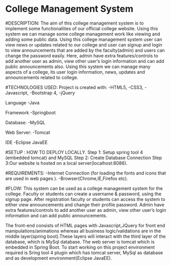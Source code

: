 # College Management System
 

#DESCRIPTION:
The aim of this college management system is to implement some functionalities of our official college website. Using this system we can manage some college management work like viewing and adding some public data. Using this college management system user can view news or updates related to our college and user can signup and login to view announcements that are added by the faculty(admin) and users can change the password easily. Here, admin have extra features/controls to add another user as admin, view other user’s login information and can add public announcements also. Using this system we can manage many aspects of a college, its user login information, news, updates and announcements related to college.



#TECHNOLOGIES USED:
Project is created with: 
-HTML5, 
-CSS3, 
-Javascript,
-Bootstrap 4,
-jQuery

Language
-Java

Framework
-Springboot

Database:
-MySQL


Web Server:
-Tomcat

IDE
-Eclipse JavaEE

#SETUP :
HOW TO DEPLOY LOCALLY.
Step 1: Setup spring tool 4 (embedded tomcat) and MySQL
Step 2: Create Database Connection 
Step 3:Our website is hosted on a local server(localhost:8086).


#REQUIREMENTS:
-Internet Connection (for loading the fonts and icons that are used in web pages ).
-Browser(Chrome,IE,Firefox etc).


#FLOW:
This system can be used as a college management system for the college.
Faculty or students can create a username & password, using the signup page. After registration  faculty or students can access the system to either view announcements and change their profile password. Admin have extra features/controls to add another user as admin, view other user’s login information and can add public announcements.

The front-end consists of HTML pages with Javascript,JQuery for front end manipulations/animations whereas all business logic/validations are in the middle layer(spring boot).These layers will interact with the third layer of the database, which is MySql database. The web server is tomcat which is embedded in Spring Boot. To start working on this project environment required is Sring tool 4 plugin which has tomcat server, MySql as database and as development environment(Eclipse JavaEE).

